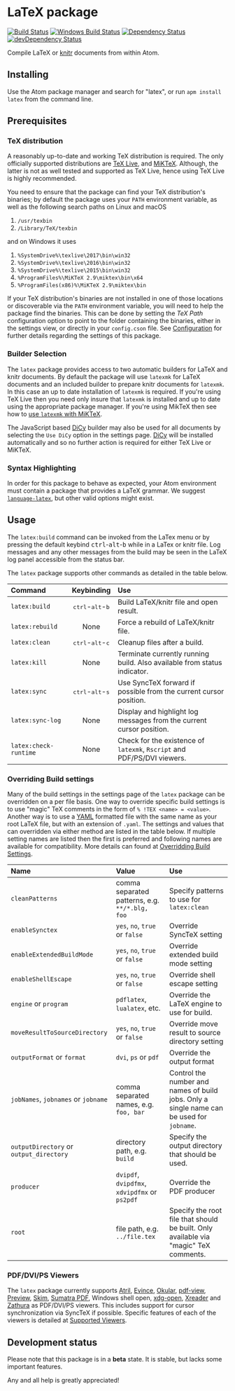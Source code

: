 # LaTeX package
[![Build Status][travis svg]][travis]
[![Windows Build Status][appveyor svg]][appveyor]
[![Dependency Status][dependency svg]][dependency]
[![devDependency Status][devDependency svg]][devDependency]

Compile LaTeX or [knitr][] documents from within Atom.

## Installing
Use the Atom package manager and search for "latex", or run `apm install latex`
from the command line.

## Prerequisites
### TeX distribution
A reasonably up-to-date and working TeX distribution is required. The only
officially supported distributions are [TeX Live][], and [MiKTeX][]. Although,
the latter is not as well tested and supported as TeX Live, hence using TeX Live
is highly recommended.

You need to ensure that the package can find your TeX distribution's binaries;
by default the package uses your `PATH` environment variable, as well as the
following search paths on Linux and macOS

1. `/usr/texbin`
2. `/Library/TeX/texbin`

and on Windows it uses

1. `%SystemDrive%\texlive\2017\bin\win32`
2. `%SystemDrive%\texlive\2016\bin\win32`
3. `%SystemDrive%\texlive\2015\bin\win32`
4. `%ProgramFiles%\MiKTeX 2.9\miktex\bin\x64`
5. `%ProgramFiles(x86)%\MiKTeX 2.9\miktex\bin`

If your TeX distribution's binaries are not installed in one of those locations
or discoverable via the `PATH` environment variable, you will need to help the
package find the binaries. This can be done by setting the *TeX Path*
configuration option to point to the folder containing the binaries, either in
the settings view, or directly in your `config.cson` file. See [Configuration][]
for further details regarding the settings of this package.

### Builder Selection
The `latex` package provides access to two automatic builders for LaTeX and
knitr documents. By default the package will use `latexmk` for LaTeX documents
and an included builder to prepare knitr documents for `latexmk`. In this case
an up to date installation of `latexmk` is required. If you're using TeX Live
then you need only insure that `latexmk` is installed and up to date using the
appropriate package manager.  If you're using MikTeX then see how to [use
`latexmk` with MiKTeX][latexmk with MiKTeX].

The JavaScript based [DiCy][] builder may also be used for all documents by
selecting the `Use DiCy` option in the settings page. [DiCy][] will be installed
automatically and so no further action is required for either TeX Live or
MiKTeX.

### Syntax Highlighting
In order for this package to behave as expected, your Atom environment must
contain a package that provides a LaTeX grammar. We suggest
[`language-latex`][language-latex-pkg], but other valid options might exist.

## Usage
The `latex:build` command can be invoked from the LaTex menu or by pressing the
default keybind <kbd>ctrl</kbd>-<kbd>alt</kbd>-<kbd>b</kbd> while in a LaTex or
knitr file. Log messages and any other messages from the build may be seen in
the LaTeX log panel accessible from the status bar.

The `latex` package supports other commands as detailed in the table below.

| Command               | Keybinding                                  | Use                                                                      |
|:----------------------|:-------------------------------------------:|:-------------------------------------------------------------------------|
| `latex:build`         | <kbd>ctrl</kbd>-<kbd>alt</kbd>-<kbd>b</kbd> | Build LaTeX/knitr file and open result.                                  |
| `latex:rebuild`       | None                                        | Force a rebuild of LaTeX/knitr file.                                     |
| `latex:clean`         | <kbd>ctrl</kbd>-<kbd>alt</kbd>-<kbd>c</kbd> | Cleanup files after a build.                                             |
| `latex:kill`          | None                                        | Terminate currently running build. Also available from status indicator. |
| `latex:sync`          | <kbd>ctrl</kbd>-<kbd>alt</kbd>-<kbd>s</kbd> | Use SyncTeX forward if possible from the current cursor position.        |
| `latex:sync-log`      | None                                        | Display and highlight log messages from the current cursor position.     |
| `latex:check-runtime` | None                                        | Check for the existence of `latexmk`, `Rscript` and PDF/PS/DVI viewers.  |

### Overriding Build settings
Many of the build settings in the settings page of the `latex` package can be
overridden on a per file basis. One way to override specific build settings is
to use "magic" TeX comments in the form of `% !TEX <name> = <value>`. Another
way is to use a [YAML][] formatted file with the same name as your root LaTeX
file, but with an extension of `.yaml`. The settings and values that can
overridden via either method are listed in the table below. If multiple setting
names are listed then the first is preferred and following names are available
for compatibility. More details can found at [Overridding Build Settings][].

| Name                                    | Value                                          | Use                                                                                       |
|:----------------------------------------|:-----------------------------------------------|:------------------------------------------------------------------------------------------|
| `cleanPatterns`                         | comma separated patterns, e.g. `**/*.blg, foo` | Specify patterns to use for `latex:clean`                                                 |
| `enableSynctex`                         | `yes`, `no`, `true` or `false`                 | Override SyncTeX setting                                                                  |
| `enableExtendedBuildMode`               | `yes`, `no`, `true` or `false`                 | Override extended build mode setting                                                      |
| `enableShellEscape`                     | `yes`, `no`, `true` or `false`                 | Override shell escape setting                                                             |
| `engine` or `program`                   | `pdflatex`, `lualatex`, etc.                   | Override the LaTeX engine to use for build.                                               |
| `moveResultToSourceDirectory`           | `yes`, `no`, `true` or `false`                 | Override move result to source directory setting                                          |
| `outputFormat` or `format`              | `dvi`, `ps` or `pdf`                           | Override the output format                                                                |
| `jobNames`, `jobnames` or `jobname`     | comma separated names, e.g. `foo, bar`         | Control the number and names of build jobs. Only a single name can be used for `jobname`. |
| `outputDirectory` or `output_directory` | directory path, e.g. `build`                   | Specify the output directory that should be used.                                         |
| `producer`                              | `dvipdf`, `dvipdfmx`, `xdvipdfmx` or `ps2pdf`  | Override the PDF producer                                                                 |
| `root`                                  | file path, e.g. `../file.tex`                  | Specify the root file that should be built. Only available via "magic" TeX comments.      |

### PDF/DVI/PS Viewers
The `latex` package currently supports [Atril][], [Evince][], [Okular][],
[pdf-view][], [Preview][], [Skim][], [Sumatra PDF][], Windows shell open,
[xdg-open][], [Xreader][] and [Zathura][] as PDF/DVI/PS viewers. This includes
support for cursor synchronization via SyncTeX if possible. Specific features of
each of the viewers is detailed at [Supported Viewers][].

## Development status
Please note that this package is in a **beta** state. It is stable, but lacks
some important features.

Any and all help is greatly appreciated!

<!--refs-->
[appveyor svg]: https://ci.appveyor.com/api/projects/status/oc2v06stfwgd3bkn/branch/master?svg=true
[appveyor]: https://ci.appveyor.com/project/thomasjo/atom-latex/branch/master
[Atril]: http://mate-desktop.com/#atril
[Configuration]: https://github.com/thomasjo/atom-latex/wiki/Configuration
[DiCy]: https://yitzchak.github.io/dicy/
[dependency svg]: https://david-dm.org/thomasjo/atom-latex.svg
[dependency]: https://david-dm.org/thomasjo/atom-latex
[devDependency svg]: https://david-dm.org/thomasjo/atom-latex/dev-status.svg
[devDependency]: https://david-dm.org/thomasjo/atom-latex?type=dev
[Evince]: https://wiki.gnome.org/Apps/Evince
[knitr]: http://yihui.name/knitr/
[language-latex-pkg]: https://atom.io/packages/language-latex
[latexmk with MiKTeX]: https://github.com/thomasjo/atom-latex/wiki/Using-latexmk-with-MiKTeX
[MiKTeX]: http://miktex.org/
[Okular]: https://okular.kde.org/
[Overridding Build Settings]: https://github.com/thomasjo/atom-latex/wiki/Overridding-Build-Settings
[pdf-view]: https://atom.io/packages/pdf-view
[Preview]: https://support.apple.com/en-us/HT201740
[Skim]: http://skim-app.sourceforge.net/
[Sumatra PDF]: http://www.sumatrapdfreader.org/free-pdf-reader.html
[Supported Viewers]: https://github.com/thomasjo/atom-latex/wiki/Supported-Viewers
[TeX Live]: https://www.tug.org/texlive/
[travis svg]: https://travis-ci.org/thomasjo/atom-latex.svg?branch=master
[travis]: https://travis-ci.org/thomasjo/atom-latex
[xdg-open]: https://linux.die.net/man/1/xdg-open
[Xreader]: https://github.com/linuxmint/xreader
[YAML]: http://yaml.org/
[Zathura]: https://github.com/pwmt/zathura
